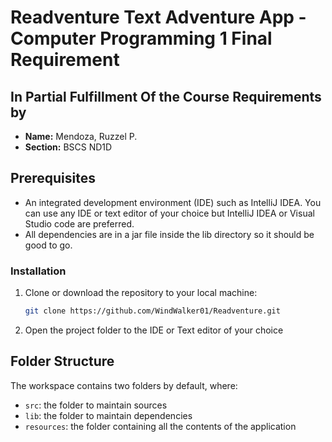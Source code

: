 # Readventure Text Adventure App - Computer Programming 1 Final Requirement

## In Partial Fulfillment Of the Course Requirements by
- **Name:** Mendoza, Ruzzel P.
- **Section:** BSCS ND1D

## Prerequisites
- An integrated development environment (IDE) such as IntelliJ IDEA. You can use any IDE or text editor of your choice but IntelliJ IDEA or Visual Studio code are preferred.
- All dependencies are in a jar file inside the lib directory so it should be good to go.

### Installation

1. Clone or download the repository to your local machine:

   ```bash
   git clone https://github.com/WindWalker01/Readventure.git

2. Open the project folder to the IDE or Text editor of your choice


## Folder Structure

The workspace contains two folders by default, where:

- `src`: the folder to maintain sources
- `lib`: the folder to maintain dependencies
- `resources`: the folder containing all the contents of the application



